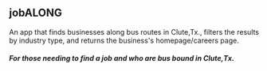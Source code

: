 ## jobALONG

An app that finds businesses along bus routes in Clute,Tx., filters the results by industry type, and returns the business's homepage/careers page.

##### For those needing to find a job and who are bus bound in Clute,Tx.
